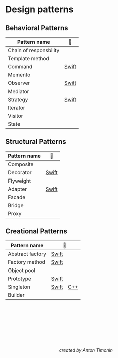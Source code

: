 # Design patterns 

## Behavioral Patterns

| Pattern name | :pencil: |
| --- | --- |
| Chain of responsbility |  |
| Template method |  |
| Command | [Swift](https://github.com/timoninas/design-patterns/tree/master/Behavioral%20Patterns/Command) |
| Memento |  |
| Observer | [Swift](https://github.com/timoninas/design-patterns/tree/master/Behavioral%20Patterns/Observer) |
| Mediator |  |
| Strategy | [Swift](https://github.com/timoninas/design-patterns/tree/master/Behavioral%20Patterns/Strategy) |
| Iterator |  |
| Visitor |  |
| State |  |

## Structural Patterns

| Pattern name | :pencil: |
| --- | --- |
| Composite |  |
| Decorator | [Swift](https://github.com/timoninas/design-patterns/tree/master/Structural%20Patterns/Decorator) |
| Flyweight |  |
| Adapter | [Swift](https://github.com/timoninas/design-patterns/tree/master/Structural%20Patterns/Adapter) |
| Facade |  |
| Bridge |  |
| Proxy |  |
 
## Creational Patterns

| Pattern name | :pencil: |
| --- | --- |
| Abstract factory | [Swift](https://github.com/timoninas/design_patterns/tree/master/Creational%20Patterns/Abstract%20factory) |
| Factory method | [Swift](https://github.com/timoninas/design_patterns/tree/master/Creational%20Patterns/Factory%20method) |
| Object pool |  |
| Prototype | [Swift](https://github.com/timoninas/design-patterns/tree/master/Creational%20Patterns/Prototype) |
| Singleton | [Swift](https://github.com/timoninas/design_patterns/blob/master/Creational%20Patterns/Singleton/Singleton.swift)⁣⁣ [C++](https://github.com/timoninas/design_patterns/blob/master/Creational%20Patterns/Singleton/Singleton.cpp) |
| Builder |  |

⠀⠀ ⠀⠀⠀⠀⠀⠀ ⠀⠀⠀⠀⠀⠀⠀⠀ ⠀⠀⠀⠀⠀⠀ ⠀⠀⠀⠀⠀⠀ ⠀⠀⠀⠀⠀⠀ ⠀⠀⠀⠀⠀⠀ ⠀⠀⠀⠀⠀⠀ ⠀⠀⠀⠀⠀⠀⠀⠀⠀⠀ ⠀⠀⠀⠀ ⠀⠀⠀⠀⠀⠀ ⠀⠀⠀⠀⠀⠀ 
###### ⠀⠀⠀⠀⠀⠀⠀⠀⠀⠀⠀⠀ ⠀⠀⠀⠀⠀⠀ ⠀⠀⠀⠀⠀⠀⠀⠀ ⠀⠀⠀⠀⠀⠀ ⠀⠀⠀⠀⠀⠀ ⠀⠀⠀⠀⠀⠀ ⠀⠀⠀⠀⠀⠀ ⠀⠀⠀⠀⠀⠀ ⠀⠀⠀⠀⠀⠀⠀⠀⠀⠀ ⠀⠀
###### ⠀⠀⠀⠀⠀⠀⠀⠀⠀⠀⠀⠀ ⠀⠀⠀⠀⠀⠀ ⠀⠀⠀⠀⠀⠀⠀⠀ ⠀⠀⠀⠀⠀⠀ ⠀⠀⠀⠀⠀⠀ ⠀⠀⠀⠀⠀⠀ ⠀⠀⠀⠀⠀⠀ ⠀⠀⠀⠀⠀⠀ ⠀⠀⠀⠀created by Anton Timonin
